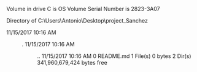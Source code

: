  Volume in drive C is OS
 Volume Serial Number is 2823-3A07

 Directory of C:\Users\Antonio\Desktop\project_Sanchez

11/15/2017  10:16 AM    <DIR>          .
11/15/2017  10:16 AM    <DIR>          ..
11/15/2017  10:16 AM                 0 README.md
               1 File(s)              0 bytes
               2 Dir(s)  341,960,679,424 bytes free

